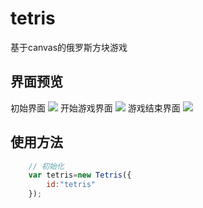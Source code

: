 # tetris
基于canvas的俄罗斯方块游戏
## 界面预览
初始界面
![](http://onix7zh9h.bkt.clouddn.com/17-10-9/98781928.jpg)
开始游戏界面
![](http://onix7zh9h.bkt.clouddn.com/17-10-9/56592809.jpg)
游戏结束界面
![](http://onix7zh9h.bkt.clouddn.com/17-10-9/4566227.jpg)
## 使用方法
```javascript
    // 初始化
    var tetris=new Tetris({
        id:"tetris"
    });
```
